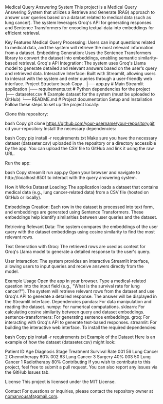 Medical Query Answering System
This project is a Medical Query Answering System that utilizes a Retrieve and Generate (RAG) approach to answer user queries based on a dataset related to medical data (such as lung cancer). The system leverages Groq's API for generating responses and Sentence Transformers for encoding textual data into embeddings for efficient retrieval.

Key Features
Medical Query Processing: Users can input questions related to medical data, and the system will retrieve the most relevant information from a dataset.
Embedding Generation: Uses the Sentence Transformers library to convert the dataset into embeddings, enabling semantic similarity-based retrieval.
Groq's API Integration: The system uses Groq's Llama model to generate detailed and relevant answers based on the user's query and retrieved data.
Interactive Interface: Built with Streamlit, allowing users to interact with the system and enter queries through a user-friendly web interface.
Project Structure
bash
Copy
.
├── app.py                # Main Streamlit application
├── requirements.txt      # Python dependencies for the project
├── dataseter.csv         # Example dataset for the system (must be uploaded to GitHub)
└── README.md             # Project documentation
Setup and Installation
Follow these steps to set up the project locally:

Clone this repository:

bash
Copy
git clone https://github.com/your-username/your-repository.git
cd your-repository
Install the necessary dependencies:

bash
Copy
pip install -r requirements.txt
Make sure you have the necessary dataset (dataseter.csv) uploaded in the repository or a directory accessible by the app. You can upload the CSV file to GitHub and link it using the raw URL.

Run the app:

bash
Copy
streamlit run app.py
Open your browser and navigate to http://localhost:8501 to interact with the query answering system.

How it Works
Dataset Loading: The application loads a dataset that contains medical data (e.g., lung cancer-related data) from a CSV file (hosted on GitHub or locally).

Embeddings Creation: Each row in the dataset is processed into text form, and embeddings are generated using Sentence Transformers. These embeddings help identify similarities between user queries and the dataset.

Retrieving Relevant Data: The system compares the embeddings of the user query with the dataset embeddings using cosine similarity to find the most relevant rows.

Text Generation with Groq: The retrieved rows are used as context for Groq's Llama model to generate a detailed response to the user's query.

User Interaction: The system provides an interactive Streamlit interface, allowing users to input queries and receive answers directly from the model.

Example Usage
Open the app in your browser.
Type a medical-related question into the input field (e.g., "What is the survival rate for lung cancer?").
The system will retrieve relevant rows from the dataset and use Groq's API to generate a detailed response.
The answer will be displayed in the Streamlit interface.
Dependencies
pandas: For data manipulation and reading the dataset.
numpy: For numerical computations.
sklearn: For calculating cosine similarity between query and dataset embeddings.
sentence-transformers: For generating sentence embeddings.
groq: For interacting with Groq's API to generate text-based responses.
streamlit: For building the interactive web interface.
To install the required dependencies:

bash
Copy
pip install -r requirements.txt
Example of the Dataset
Here is an example of how the dataset (dataseter.csv) might look:

Patient ID	Age	Diagnosis	Stage	Treatment	Survival Rate
001	56	Lung Cancer	2	Chemotherapy	60%
002	63	Lung Cancer	3	Surgery	40%
003	50	Lung Cancer	1	Radiotherapy	80%
Contributing
If you wish to contribute to this project, feel free to submit a pull request. You can also report any issues via the GitHub Issues tab.

License
This project is licensed under the MIT License.

Contact
For questions or inquiries, please contact the repository owner at nomanyousaf@gmail.com.
